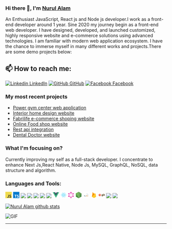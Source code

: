 ### Hi there 👋, I'm [Nurul Alam](https://pogrammer-arif.web.app/) 

An Enthusiast JavaScript, React js and Node js developer.I work as a front-end developer around 1 year.
Sine 2020 my journey begin as a front-end web developer. I have designed, developed, and launched customized, highly responsive website and e-commerce solutions using advanced technologies. I am familiar with modern web application ecosystem.
I have the chance to immerse myself in many different works and projects.There are some demo projects below:


## 📫 How to reach me: 
[![Linkedin](https://i.stack.imgur.com/gVE0j.png) LinkedIn](https://www.linkedin.com/in/programmer-nurul-alam/) [![GitHub](https://i.stack.imgur.com/tskMh.png) GitHub](https://github.com/arif286) [![Facebook](http://i.imgur.com/fep1WsG.png) Facebook](https://www.facebook.com/Programmer.Arifulislam/)

### My most recent projects
- [Power gym center web application](https://power-x-gym-3.web.app)
- [Interior home design website](https://interior-design-service.web.app/)
- [Fabrilife e-commerce shoping website](https://fabri-life.web.app)
- [Online Food shop website](red-onion-food-shop.web.app)
- [Rest api integration](worldclass-supper-league.netlify.app)
- [Dental Doctor website](https://dental-doctor-portals.web.app)

### What I'm focusing on?

Currently improving my self as a full-stack developer. I concentrate to enhance  Next Js,React Native, Node Js, MySQL, GraphQL, NoSQL, data structure and algorithm.

### Languages and Tools:

<code><img height="20" src="https://raw.githubusercontent.com/github/explore/80688e429a7d4ef2fca1e82350fe8e3517d3494d/topics/javascript/javascript.png"></code>
<code><img height="20" src="https://raw.githubusercontent.com/devicons/devicon/master/icons/typescript/typescript-original.svg"></code>
<code><img height="20" src="https://i.ibb.co/MRct854/download-1.png"></code>
<code><img height="20" src="https://i.ibb.co/7pNc9Fq/css.png"></code>
<code><img height="20" src="https://i.ibb.co/3S3djZj/download.png"></code>
<code><img height="20" src="https://i.ibb.co/Jv9TqWM/bootstrap.png"></code>
<code><img height="20" src="https://i.ibb.co/ZBpWJG0/logo.png"></code>
<code><img height="20" src="https://raw.githubusercontent.com/github/explore/80688e429a7d4ef2fca1e82350fe8e3517d3494d/topics/vue/vue.png"></code>
<code><img height="20" src="https://raw.githubusercontent.com/github/explore/80688e429a7d4ef2fca1e82350fe8e3517d3494d/topics/react/react.png"></code>
<code><img height="20" src="https://raw.githubusercontent.com/github/explore/5c058a388828bb5fde0bcafd4bc867b5bb3f26f3/topics/graphql/graphql.png"></code>
<code><img height="20" src="https://raw.githubusercontent.com/github/explore/80688e429a7d4ef2fca1e82350fe8e3517d3494d/topics/nodejs/nodejs.png"></code>
<code><img height="20" src="https://raw.githubusercontent.com/github/explore/80688e429a7d4ef2fca1e82350fe8e3517d3494d/topics/mysql/mysql.png"></code>
<code><img height="20" src="https://raw.githubusercontent.com/github/explore/80688e429a7d4ef2fca1e82350fe8e3517d3494d/topics/firebase/firebase.png"></code>
<code><img height="20" src="https://raw.githubusercontent.com/github/explore/80688e429a7d4ef2fca1e82350fe8e3517d3494d/topics/git/git.png"></code>
<code><img height="20" src="https://camo.githubusercontent.com/e69536cf5a57ecf432b91abff4a1c69f4a26da321d476e35d0380cba895fd181/68747470733a2f2f63646e2e6a7364656c6976722e6e65742f67682f64657669636f6e732f64657669636f6e406c61746573742f69636f6e732f6d6f6e676f64622f6d6f6e676f64622d6f726967696e616c2e737667"></code>
<code><img height="20" src="https://camo.githubusercontent.com/ee1f8efa669af5258733fc36705130a56fd7d8afc36f4aee553dd96aca4bac0a/68747470733a2f2f696d672e736869656c64732e696f2f62616467652f2d4e65746c6966792d2532333030433742373f7374796c653d666c61742d737175617265266c6f676f3d6e65746c696679266c6f676f436f6c6f723d666666666666"></code>

[![Nurul Alam github stats](https://github-readme-stats.vercel.app/api?username=arif286)](https://github.com/anuraghazra/github-readme-stats)  

<img alt="GIF" src="https://github.com/abhisheknaiidu/abhisheknaiidu/blob/master/code.gif?raw=true" width="450" height="350" />

---

